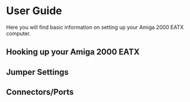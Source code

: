 # User Guide

Here you will find basic information on setting up your Amiga 2000 EATX computer.

## Hooking up your Amiga 2000 EATX

## Jumper Settings

## Connectors/Ports
